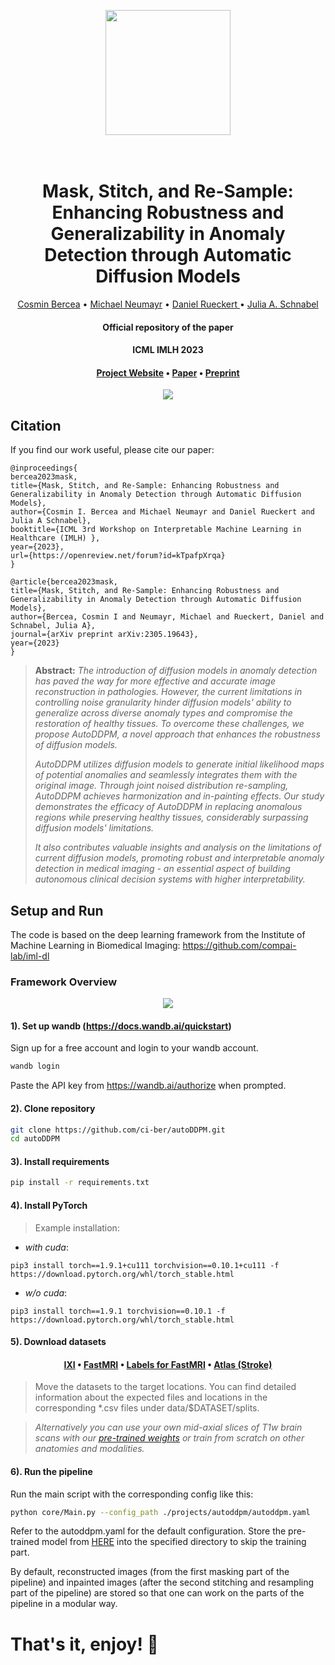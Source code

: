 <p align="center">
<img src="https://github.com/ci-ber/autoDDPM/assets/106509806/91715b7d-beb2-4ce1-ab8e-917145c940d5" width=200>
</p>

<h1 align="center">
  <br>
Mask, Stitch, and Re-Sample: Enhancing Robustness and Generalizability in Anomaly Detection through Automatic Diffusion Models
  <br>
</h1>
</h1>
  <p align="center">
    <a href="https://ci.bercea.net">Cosmin Bercea</a> •
    <a href="https://www.linkedin.com/in/michael-neumayr-21382515b/">Michael Neumayr</a> •
    <a href="https://aim-lab.io/author/daniel-ruckert/">Daniel Rueckert </a> •
    <a href="https://compai-lab.github.io/author/julia-a.-schnabel/">Julia A. Schnabel </a>
  </p>
<h4 align="center">Official repository of the paper</h4>
<h4 align="center">ICML IMLH 2023</h4>
<h4 align="center"><a href="https://ci.bercea.net/project/autoddpm/">Project Website</a> • <a href="https://openreview.net/pdf?id=kTpafpXrqa">Paper</a>  • <a href="https://arxiv.org/abs/2305.19643">Preprint</a> </h4>

<p align="center">
<img src="https://github.com/ci-ber/autoDDPM/assets/106509806/54bebddf-d074-4eb9-82f3-3115f8625fc7">
</p>

## Citation

If you find our work useful, please cite our paper:
```
@inproceedings{
bercea2023mask,
title={Mask, Stitch, and Re-Sample: Enhancing Robustness and Generalizability in Anomaly Detection through Automatic Diffusion Models},
author={Cosmin I. Bercea and Michael Neumayr and Daniel Rueckert and Julia A Schnabel},
booktitle={ICML 3rd Workshop on Interpretable Machine Learning in Healthcare (IMLH) },
year={2023},
url={https://openreview.net/forum?id=kTpafpXrqa}
}
```
```
@article{bercea2023mask,
title={Mask, Stitch, and Re-Sample: Enhancing Robustness and Generalizability in Anomaly Detection through Automatic Diffusion Models},
author={Bercea, Cosmin I and Neumayr, Michael and Rueckert, Daniel and Schnabel, Julia A},
journal={arXiv preprint arXiv:2305.19643},
year={2023}
}
```

> **Abstract:** *The introduction of diffusion models in anomaly detection has paved the way for more effective and accurate image reconstruction in pathologies. However, the current limitations in controlling noise granularity hinder diffusion models' ability to generalize across diverse anomaly types and compromise the restoration of healthy tissues. To overcome these challenges, we propose AutoDDPM, a novel approach that enhances the robustness of diffusion models.* 
>
> *AutoDDPM utilizes diffusion models to generate initial likelihood maps of potential anomalies and seamlessly integrates them with the original image. Through joint noised distribution re-sampling, AutoDDPM achieves harmonization and in-painting effects. Our study demonstrates the efficacy of AutoDDPM in replacing anomalous regions while preserving healthy tissues, considerably surpassing diffusion models' limitations.* 
> 
> *It also contributes valuable insights and analysis on the limitations of current diffusion models, promoting robust and interpretable anomaly detection in medical imaging - an essential aspect of building autonomous clinical decision systems with higher interpretability.*


## Setup and Run

The code is based on the deep learning framework from the Institute of Machine Learning in Biomedical Imaging: https://github.com/compai-lab/iml-dl

### Framework Overview 

<p align="center">
<img src="https://github.com/ci-ber/autoDDPM/assets/106509806/678c5d6c-efb0-4934-a635-284b06636a78">
</p>

#### 1). Set up wandb (https://docs.wandb.ai/quickstart)

Sign up for a free account and login to your wandb account.
```bash
wandb login
```
Paste the API key from https://wandb.ai/authorize when prompted.

#### 2). Clone repository

```bash
git clone https://github.com/ci-ber/autoDDPM.git
cd autoDDPM
```

#### 3). Install requirements

```bash
pip install -r requirements.txt
```

#### 4). Install PyTorch 

> Example installation: 
* *with cuda*: 
```
pip3 install torch==1.9.1+cu111 torchvision==0.10.1+cu111 -f https://download.pytorch.org/whl/torch_stable.html
```
* *w/o cuda*:
```
pip3 install torch==1.9.1 torchvision==0.10.1 -f https://download.pytorch.org/whl/torch_stable.html
```

#### 5). Download datasets 

<h4 align="center"><a href="https://brain-development.org/ixi-dataset/">IXI</a> • <a href="https://fastmri.org">FastMRI</a> • <a href="https://github.com/microsoft/fastmri-plus"> Labels for FastMRI</a> • <a href="https://fcon_1000.projects.nitrc.org/indi/retro/atlas.html">Atlas (Stroke) </a> </h4>

> Move the datasets to the target locations. You can find detailed information about the expected files and locations in the corresponding *.csv files under data/$DATASET/splits.

> *Alternatively you can use your own mid-axial slices of T1w brain scans with our <a href="https://www.dropbox.com/s/ooq7vdp9fp4ufag/latest_model.pt.zip?dl=0"> pre-trained weights</a> or train from scratch on other anatomies and modalities.*


#### 6). Run the pipeline

Run the main script with the corresponding config like this:

```bash
python core/Main.py --config_path ./projects/autoddpm/autoddpm.yaml
```

Refer to the autoddpm.yaml for the default configuration. Store the pre-trained model from <a href="https://www.dropbox.com/s/ooq7vdp9fp4ufag/latest_model.pt.zip?dl=0"> HERE</a> into the specified directory to skip the training part.

By default, reconstructed images (from the first masking part of the pipeline) and inpainted images (after the second stitching and resampling part of the pipeline) are stored so that one can work on the parts of the pipeline in a modular way.

# That's it, enjoy! :rocket:



